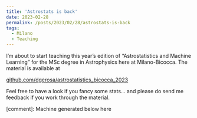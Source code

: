 ```yaml
---
title: 'Astrostats is back'
date: 2023-02-28
permalink: /posts/2023/02/28/astrostats-is-back
tags:
  - Milano
  - Teaching
---
```


I’m about to start teaching this year’s edition of “Astrostatistics and Machine Learning” for the MSc degree in Astrophysics here at Milano-Bicocca. The material is available at 

[github.com/dgerosa/astrostatistics_bicocca_2023](<https://github.com/dgerosa/astrostatistics_bicocca_2023>)

Feel free to have a look if you fancy some stats… and please do send me feedback if you work through the material.

[comment]: Machine generated below here
